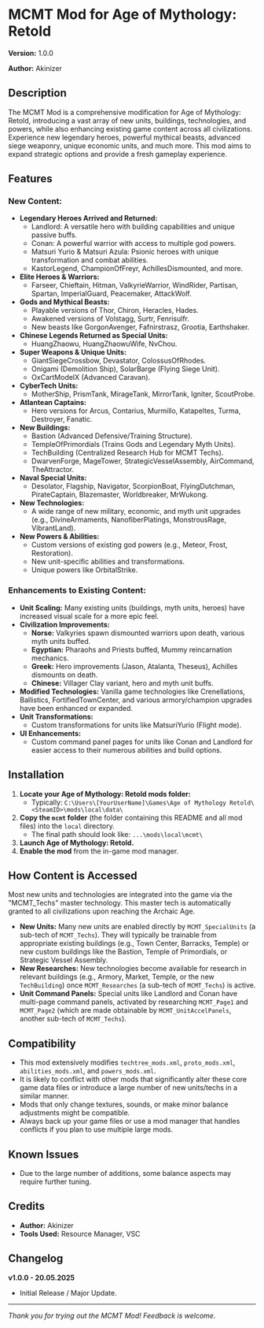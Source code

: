 # MCMT Mod for Age of Mythology: Retold

**Version:** 1.0.0

**Author:** Akinizer

## Description

The MCMT Mod is a comprehensive modification for Age of Mythology: Retold, introducing a vast array of new units, buildings, technologies, and powers, while also enhancing existing game content across all civilizations. Experience new legendary heroes, powerful mythical beasts, advanced siege weaponry, unique economic units, and much more. This mod aims to expand strategic options and provide a fresh gameplay experience.

## Features

### New Content:

*   **Legendary Heroes Arrived and Returned:**
    *   Landlord: A versatile hero with building capabilities and unique passive buffs.
    *   Conan: A powerful warrior with access to multiple god powers.
    *   Matsuri Yurio & Matsuri Azula: Psionic heroes with unique transformation and combat abilities.
    *   KastorLegend, ChampionOfFreyr, AchillesDismounted, and more.
*   **Elite Heroes & Warriors:**
    *   Farseer, Chieftain, Hitman, ValkyrieWarrior, WindRider, Partisan, Spartan, ImperialGuard, Peacemaker, AttackWolf.
*   **Gods and Mythical Beasts:**
    *   Playable versions of Thor, Chiron, Heracles, Hades.
    *   Awakened versions of Volstagg, Surtr, Fenrisulfr.
    *   New beasts like GorgonAvenger, Fafnirstrasz, Grootia, Earthshaker.
*   **Chinese Legends Returned as Special Units:**
    *   HuangZhaowu, HuangZhaowuWife, NvChou.
*   **Super Weapons & Unique Units:**
    *   GiantSiegeCrossbow, Devastator, ColossusOfRhodes.
    *   Onigami (Demolition Ship), SolarBarge (Flying Siege Unit).
    *   OxCartModelX (Advanced Caravan).
*   **CyberTech Units:**
    *   MotherShip, PrismTank, MirageTank, MirrorTank, Igniter, ScoutProbe.
*   **Atlantean Captains:**
    *   Hero versions for Arcus, Contarius, Murmillo, Katapeltes, Turma, Destroyer, Fanatic.
*   **New Buildings:**
    *   Bastion (Advanced Defensive/Training Structure).
    *   TempleOfPrimordials (Trains Gods and Legendary Myth Units).
    *   TechBuilding (Centralized Research Hub for MCMT Techs).
    *   DwarvenForge, MageTower, StrategicVesselAssembly, AirCommand, TheAttractor.
*   **Naval Special Units:**
    *   Desolator, Flagship, Navigator, ScorpionBoat, FlyingDutchman, PirateCaptain, Blazemaster, Worldbreaker, MrWukong.
*   **New Technologies:**
    *   A wide range of new military, economic, and myth unit upgrades (e.g., DivineArmaments, NanofiberPlatings, MonstrousRage, VibrantLand).
*   **New Powers & Abilities:**
    *   Custom versions of existing god powers (e.g., Meteor, Frost, Restoration).
    *   New unit-specific abilities and transformations.
    *   Unique powers like OrbitalStrike.

### Enhancements to Existing Content:

*   **Unit Scaling:** Many existing units (buildings, myth units, heroes) have increased visual scale for a more epic feel.
*   **Civilization Improvements:**
    *   **Norse:** Valkyries spawn dismounted warriors upon death, various myth units buffed.
    *   **Egyptian:** Pharaohs and Priests buffed, Mummy reincarnation mechanics.
    *   **Greek:** Hero improvements (Jason, Atalanta, Theseus), Achilles dismounts on death.
    *   **Chinese:** Villager Clay variant, hero and myth unit buffs.
*   **Modified Technologies:** Vanilla game technologies like Crenellations, Ballistics, FortifiedTownCenter, and various armory/champion upgrades have been enhanced or expanded.
*   **Unit Transformations:**
    *   Custom transformations for units like MatsuriYurio (Flight mode).
*   **UI Enhancements:**
    *   Custom command panel pages for units like Conan and Landlord for easier access to their numerous abilities and build options.

## Installation

1.  **Locate your Age of Mythology: Retold mods folder:**
    *   Typically: `C:\Users\[YourUserName]\Games\Age of Mythology Retold\<SteamID>\mods\local\data\`
2.  **Copy the `mcmt` folder** (the folder containing this README and all mod files) into the `local` directory.
    *   The final path should look like: `...\mods\local\mcmt\`
3.  **Launch Age of Mythology: Retold.**
4.  **Enable the mod** from the in-game mod manager.

## How Content is Accessed

Most new units and technologies are integrated into the game via the "MCMT_Techs" master technology. This master tech is automatically granted to all civilizations upon reaching the Archaic Age.

*   **New Units:** Many new units are enabled directly by `MCMT_SpecialUnits` (a sub-tech of `MCMT_Techs`). They will typically be trainable from appropriate existing buildings (e.g., Town Center, Barracks, Temple) or new custom buildings like the Bastion, Temple of Primordials, or Strategic Vessel Assembly.
*   **New Researches:** New technologies become available for research in relevant buildings (e.g., Armory, Market, Temple, or the new `TechBuilding`) once `MCMT_Researches` (a sub-tech of `MCMT_Techs`) is active.
*   **Unit Command Panels:** Special units like Landlord and Conan have multi-page command panels, activated by researching `MCMT_Page1` and `MCMT_Page2` (which are made obtainable by `MCMT_UnitAccelPanels`, another sub-tech of `MCMT_Techs`).

## Compatibility

*   This mod extensively modifies `techtree_mods.xml`, `proto_mods.xml`, `abilities_mods.xml`, and `powers_mods.xml`.
*   It is likely to conflict with other mods that significantly alter these core game data files or introduce a large number of new units/techs in a similar manner.
*   Mods that only change textures, sounds, or make minor balance adjustments might be compatible.
*   Always back up your game files or use a mod manager that handles conflicts if you plan to use multiple large mods.

## Known Issues

*   Due to the large number of additions, some balance aspects may require further tuning.

## Credits

*   **Author:** Akinizer
*   **Tools Used:** Resource Manager, VSC

## Changelog

**v1.0.0 - 20.05.2025**
*   Initial Release / Major Update.

---

*Thank you for trying out the MCMT Mod! Feedback is welcome.*

